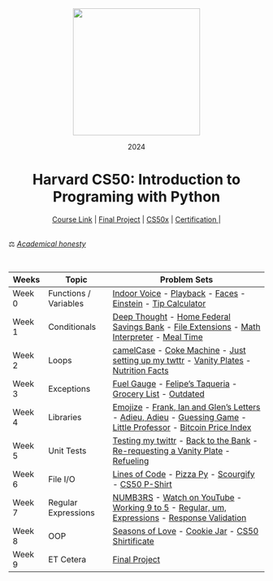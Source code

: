 <div align=center>
    <img src="https://upload.wikimedia.org/wikipedia/commons/thumb/c/cc/Harvard_University_coat_of_arms.svg/800px-Harvard_University_coat_of_arms.svg.png" height=250>
    <p> 2024</p>
    <h1> Harvard CS50: Introduction to Programing with Python </h1>
</div>

<div align=center>
    <a href="https://cs50.harvard.edu/python/2022/">Course Link</a> |
    <a href="">Final Project</a> |
    <a href="">CS50x</a> |
    <a href="">Certification </a> |
</div>

<br>

⚖️ [<em>Academical honesty</em>](https://cs50.harvard.edu/x/2024/honesty/)

<br>
<div align="center">

|Weeks|Topic|Problem Sets|
|-----|-----------|----|
|Week 0 | Functions / Variables|[Indoor Voice]() - [Playback]() - [Faces]() - [Einstein]() - [Tip Calculator]()|
|Week 1| Conditionals |[Deep Thought]() - [Home Federal Savings Bank]() - [File Extensions]() - [Math Interpreter]() - [Meal Time]()
|Week 2 | Loops |[camelCase]() - [Coke Machine]() - [ Just setting up my twttr]() - [Vanity Plates]() - [Nutrition Facts]()|
|Week 3| Exceptions | [Fuel Gauge]() - [Felipe’s Taqueria]() - [Grocery List]() - [Outdated]()|
|Week 4 | Libraries | [Emojize]() - [Frank, Ian and Glen’s Letters]() - [Adieu, Adieu]() - [Guessing Game]() - [Little Professor]() - [Bitcoin Price Index]()
| Week 5 | Unit Tests | [Testing my twittr]() - [Back to the Bank]() - [Re-requesting a Vanity Plate]() - [Refueling]()|
|Week 6 | File I/O | [Lines of Code]() - [Pizza Py]() - [Scourgify]() - [CS50 P-Shirt]()
|Week 7 | Regular Expressions | [NUMB3RS]() - [Watch on YouTube]() - [Working 9 to 5]() - [Regular, um, Expressions]() - [Response Validation]()
|Week 8 | OOP | [Seasons of Love]() - [Cookie Jar]() - [CS50 Shirtificate]()
|Week 9 | ET Cetera | [Final Project]()

















</div>
